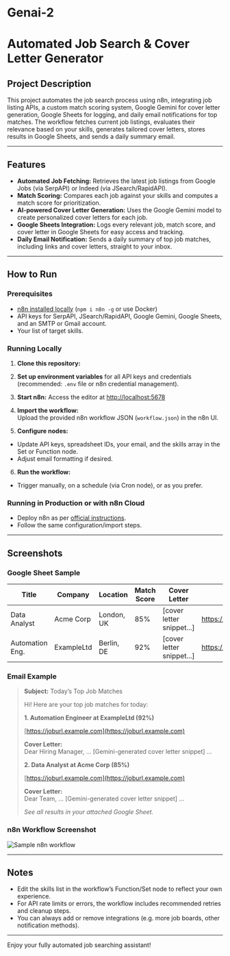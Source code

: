 # Genai-2
# Automated Job Search & Cover Letter Generator

## Project Description

This project automates the job search process using n8n, integrating job listing APIs, a custom match scoring system, Google Gemini for cover letter generation, Google Sheets for logging, and daily email notifications for top matches. The workflow fetches current job listings, evaluates their relevance based on your skills, generates tailored cover letters, stores results in Google Sheets, and sends a daily summary email.

---

## Features

- **Automated Job Fetching:** Retrieves the latest job listings from Google Jobs (via SerpAPI) or Indeed (via JSearch/RapidAPI).
- **Match Scoring:** Compares each job against your skills and computes a match score for prioritization.
- **AI-powered Cover Letter Generation:** Uses the Google Gemini model to create personalized cover letters for each job.
- **Google Sheets Integration:** Logs every relevant job, match score, and cover letter in Google Sheets for easy access and tracking.
- **Daily Email Notification:** Sends a daily summary of top job matches, including links and cover letters, straight to your inbox.

---

## How to Run

### Prerequisites
- [n8n installed locally](https://docs.n8n.io/hosting/installation/) (`npm i n8n -g` or use Docker)
- API keys for SerpAPI, JSearch/RapidAPI, Google Gemini, Google Sheets, and an SMTP or Gmail account.
- Your list of target skills.

### Running Locally

1. **Clone this repository:**
2. **Set up environment variables** for all API keys and credentials (recommended: `.env` file or n8n credential management).

3. **Start n8n:**
Access the editor at [http://localhost:5678](http://localhost:5678)

4. **Import the workflow:**  
Upload the provided n8n workflow JSON (`workflow.json`) in the n8n UI.

5. **Configure nodes:**
- Update API keys, spreadsheet IDs, your email, and the skills array in the Set or Function node.
- Adjust email formatting if desired.

6. **Run the workflow:**
- Trigger manually, on a schedule (via Cron node), or as you prefer.

### Running in Production or with n8n Cloud

- Deploy n8n as per [official instructions](https://docs.n8n.io/hosting/).
- Follow the same configuration/import steps.

---

## Screenshots

### Google Sheet Sample

| Title             | Company     | Location      | Match Score | Cover Letter              | URL                       | Posted Date |
|-------------------|-------------|--------------|-------------|---------------------------|---------------------------|-------------|
| Data Analyst      | Acme Corp   | London, UK   | 85%         | [cover letter snippet...] | https://joburl.example... | 2025-08-14  |
| Automation Eng.   | ExampleLtd  | Berlin, DE   | 92%         | [cover letter snippet...] | https://joburl.example... | 2025-08-15  |

### Email Example

> **Subject:** Today’s Top Job Matches
>
> Hi! Here are your top job matches for today:
>
> **1. Automation Engineer at ExampleLtd (92%)**
>
> [https://joburl.example.com](https://joburl.example.com)
>
> **Cover Letter:**  
> Dear Hiring Manager, ... [Gemini-generated cover letter snippet] ...
>
> **2. Data Analyst at Acme Corp (85%)**
>
> [https://joburl.example.com](https://joburl.example.com)
>
> **Cover Letter:**  
> Dear Team, ... [Gemini-generated cover letter snippet] ...
>
> _See all results in your attached Google Sheet._

### n8n Workflow Screenshot

![Sample n8n workflow](./images/n8n_workflow_sample.png)

---

## Notes

- Edit the skills list in the workflow’s Function/Set node to reflect your own experience.
- For API rate limits or errors, the workflow includes recommended retries and cleanup steps.
- You can always add or remove integrations (e.g. more job boards, other notification methods).

---

Enjoy your fully automated job searching assistant!
